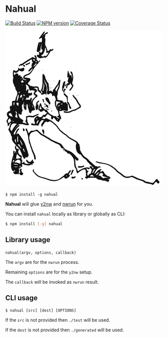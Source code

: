 # Nahual

[![Build Status](https://travis-ci.org/pateketrueke/nahual.png?branch=master)](https://travis-ci.org/pateketrueke/nahual) [![NPM version](https://badge.fury.io/js/nahual.png)](http://badge.fury.io/js/nahual) [![Coverage Status](https://coveralls.io/repos/pateketrueke/nahual/badge.png?branch=master)](https://coveralls.io/r/pateketrueke/nahual?branch=master)

![nagual](nagual.jpg)

```
$ npm install -g nahual
```

**Nahual** will glue [y2nw](https://github.com/tacoss/y2nw) and [nwrun](https://github.com/tacoss/nwrun) for you.

You can install `nahual` locally as library or globally as CLI:

```bash
$ npm install [-g] nahual
```

## Library usage

`nahual(argv, options, callback)`

The `argv` are for the `nwrun` process.

Remaining `options` are for the `y2nw` setup.

The `callback` will be invoked as `nwrun` result.

## CLI usage

`$ nahual [src] [dest] [OPTIONS]`

If the `src` is not provided then `./test` will be used.

If the `dest` is not provided then `./generated` will be used.
